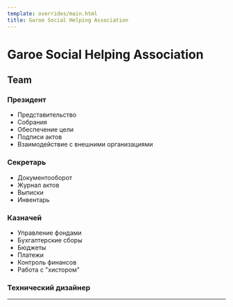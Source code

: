 ```yaml
---
template: overrides/main.html
title: Garoe Social Helping Association
---
```


# Garoe Social Helping Association

## Team


### Президент

* Представительство
* Собрания
* Обеспечение цели
* Подписи актов
* Взаимодействие с внешними организациями

### Секретарь 

* Документооборот
* Журнал актов
* Выписки 
* Инвентарь

### Казначей

* Управление фондами
* Бухгалтерские сборы
* Бюджеты
* Платежи 
* Контроль финансов
* Работа с "хистором"

### Технический дизайнер

---
